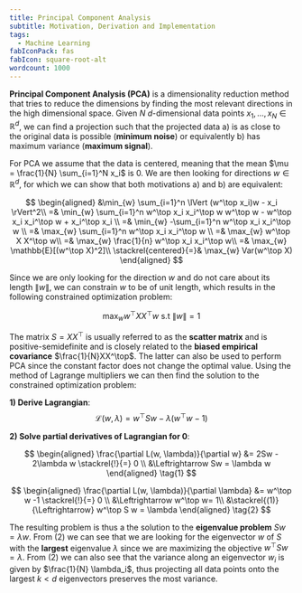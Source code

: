 ```yaml
---
title: Principal Component Analysis
subtitle: Motivation, Derivation and Implementation
tags:
  - Machine Learning
fabIconPack: fas
fabIcon: square-root-alt
wordcount: 1000
---
```



**Principal Component Analysis (PCA)** is a dimensionality reduction method that tries to reduce the dimensions by finding the most relevant directions in the high dimensional space. Given $N$ $d$-dimensional data points $x_1, \dots, x_N \in \mathbb{R}^d$, we can find a projection such that the projected data a) is as close to the original data is possible (**minimum noise**) or equivalently b) has maximum variance (**maximum signal**). 

For PCA we assume that the data is centered, meaning that the mean $\mu = \frac{1}{N} \sum_{i=1}^N x_i$ is $0$. We are then looking for directions $w \in \mathbb{R}^d$, for which we can show that both motivations a) and b) are equivalent:

$$
\begin{aligned}
&\min_{w} \sum_{i=1}^n \lVert (w^\top x_i)w - x_i \rVert^2\\
=& \min_{w} \sum_{i=1}^n w^\top x_i x_i^\top w w^\top w - w^\top x_i x_i^\top w + x_i^\top x_i \\
=& \min_{w} -\sum_{i=1}^n w^\top x_i x_i^\top w \\
=& \max_{w} \sum_{i=1}^n w^\top x_i x_i^\top w \\
=& \max_{w} w^\top X X^\top w\\
=& \max_{w} \frac{1}{n} w^\top x_i x_i^\top w\\
=& \max_{w} \mathbb{E}[(w^\top X)^2]\\
\stackrel{centered}{=}& \max_{w} Var(w^\top X)
\end{aligned}
$$

Since we are only looking for the direction $w$ and do not care about its length $\lVert w \rVert$, we can constrain $w$ to be of unit length, which results in the following constrained optimization problem: 

$$
\max_{w} w^\top X X^\top w \text{ s.t } \lVert w \rVert = 1
$$

The matrix $S = X X^\top$ is usually referred to as the **scatter matrix** and is positive-semidefinite and is closely related to the **biased empirical covariance** $\frac{1}{N}XX^\top$. The latter can also be used to perform PCA since the constant factor does not change the optimal value. Using the method of Lagrange multipliers we can then find the solution to the constrained optimization problem:

**1) Derive Lagrangian**: 
$$
\mathcal{L}(w, \lambda) = w^\top S w - \lambda (w^\top w - 1)
$$

**2) Solve partial derivatives of Lagrangian for 0**:

$$
\begin{aligned}
\frac{\partial L(w, \lambda)}{\partial w}
&= 2Sw - 2\lambda w \stackrel{!}{=} 0 \\
&\Leftrightarrow Sw = \lambda w
\end{aligned}
\tag{1}
$$

$$
\begin{aligned}
\frac{\partial L(w, \lambda)}{\partial \lambda}
&= w^\top w -1  \stackrel{!}{=} 0 \\
&\Leftrightarrow w^\top w= 1\\
&\stackrel{(1)}{\Leftrightarrow} w^\top S w  = \lambda
\end{aligned}
\tag{2}
$$

The resulting problem is thus a the solution to the **eigenvalue problem** $Sw = \lambda w$. From (2) we can see that we are looking for the eigenvector $w$ of $S$ with the **largest** eigenvalue $\lambda$ since we are maximizing the objective $w^\top S w = \lambda$. From (2) we can also see that the variance along an eigenvector $w_i$ is given by $\frac{1}{N} \lambda_i$, thus projecting all data points onto the largest $k \lt d$ eigenvectors preserves the most variance.

